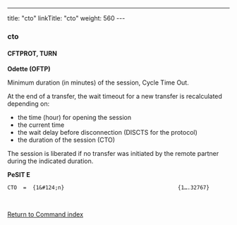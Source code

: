 ---
title: "cto"
linkTitle: "cto"
weight: 560
---<span id="cto"></span>

### cto

#### CFTPROT, TURN

****Odette (OFTP)****

Minimum duration (in minutes) of the session, Cycle Time Out.

At the end of a transfer, the wait timeout for a new transfer is recalculated
depending on:

* the time (hour) for opening the session
* the current time
* the wait delay before disconnection (DISCTS for
    the protocol)
* the duration of the session (CTO)

The session is liberated if no transfer was initiated by the remote
partner during the indicated duration.

****PeSIT E****

`CTO  =  {1&#124;n}                                    {1….32767}`

 

[Return to Command index](../../)
